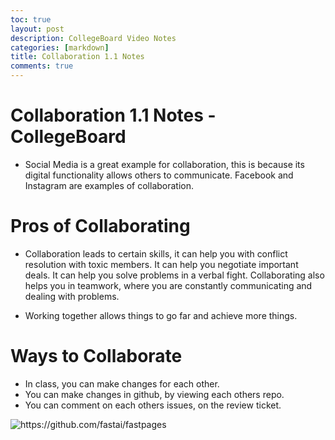 ```yaml
---
toc: true
layout: post
description: CollegeBoard Video Notes
categories: [markdown]
title: Collaboration 1.1 Notes
comments: true
---
```


# Collaboration 1.1 Notes - CollegeBoard

- Social Media is a great example for collaboration, this is because its digital functionality allows others to communicate. Facebook and Instagram are examples of collaboration. 

# Pros of Collaborating 
- Collaboration leads to certain skills, it can help you with conflict resolution with toxic members. It can help you negotiate important deals. It can help you solve problems in a verbal fight. Collaborating also helps you in teamwork, where you are constantly communicating and dealing with problems. 

- Working together allows things to go far and achieve more things.

# Ways to Collaborate
- In class, you can make changes for each other.
- You can make changes in github, by viewing each others repo. 
- You can comment on each others issues, on the review ticket. 

![]({{site.baseurl}}/images/CollabQUIZ.png "https://github.com/fastai/fastpages")